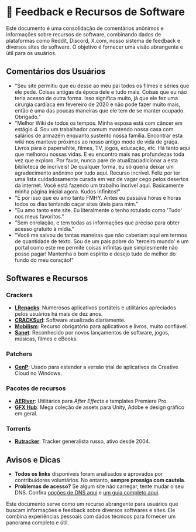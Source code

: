 # 💬 Feedback e Recursos de Software

Este documento é uma consolidação de comentários anônimos e informações sobre recursos de software, combinando dados de plataformas como Reddit, Discord, X.com, nosso sistema de feedback e diversos sites de software. O objetivo é fornecer uma visão abrangente e útil para os usuários.

## Comentários dos Usuários

- "Seu site permitiu que eu desse ao meu pai todos os filmes e séries que ele pede. Coisas antigas da época dele e tudo mais. Coisas que eu não teria acesso de outra forma. Isso significa muito, já que ele fez uma cirurgia cardíaca em fevereiro de 2020 e não pode fazer muito mais, então é uma das poucas maneiras que ele tem de se manter ocupado. Obrigado."
- "Melhor Wiki de todos os tempos. Minha esposa está com câncer em estágio 4. Sou um trabalhador comum mantendo nossa casa com salários de armazém enquanto sustento nossa família. Encontrar esta wiki nos manteve próximos ao nosso antigo modo de vida de graça. Livros para o paperwhite, filmes, TV, jogos, educação, etc. Há tanto aqui que melhorou nossas vidas. E eu encontro mais nas profundezas toda vez que exploro. Por favor, nunca pare de atualizar/adicionar a esta biblioteca de incríveis! De qualquer forma, eu só queria deixar um agradecimento anônimo por tudo aqui. Recurso incrível. Feliz por ter uma lista cuidadosamente curada em vez de vagar cego pelos desertos da internet. Você está fazendo um trabalho incrível aqui. Basicamente minha página inicial agora. Kudos infinitos!"
- "É por isso que eu amo tanto FMHY. Antes eu passava horas e horas todos os dias tentando caçar sites úteis para mim."
- "Eu amo tanto este site. Eu literalmente o tenho rotulado como 'Tudo' nos meus favoritos."
- "Sem enrolação, e tem todas as informações que preciso para obter acesso gratuito à mídia."
- "Você me salvou de tantas maneiras que não caberiam aqui em termos de quantidade de texto. Sou de um país pobre do 'terceiro mundo' e um portal como este me permite coisas infinitas que simplesmente não posso pagar! Mantenha o bom espírito e desejo tudo de melhor do fundo do meu coração!"

## Softwares e Recursos

### Crackers

- **[LRepacks](https://lrepacks.net/)**: Numerosos aplicativos portáteis e utilitários apreciados pelos usuários há mais de dez anos.
- **[CRACKSurl](https://cracksurl.com/)**: Software atualizado diariamente.
- **[Mobilism](https://forum.mobilism.org/index.php)**: Recurso obrigatório para aplicativos e livros, muito confiável.
- **[Sanet](https://softarchive.is/)**: Reconhecido por novos lançamentos de software, jogos, músicas, filmes e eBooks.

### Patchers

- **[GenP](https://gen.paramore.su/)**: Usado para estender a versão trial de aplicativos da Creative Cloud no Windows.

### Pacotes de recursos

- **[AERiver](https://aeriver.com/)**: Utilitários para _After Effects_ e templates Premiere Pro.
- **[GFX Hub](https://gfx-hub.co/)**: Mega coleção de assets para Unity, Adobe e design gráfico em geral.

### Torrents

- **[Rutracker](https://rutracker.net/)**: Tracker generalista russo, ativo desde 2004.

## Avisos e Dicas

- **Todos os links** disponíveis foram analisados e aprovados por contribuidores voluntários. No entanto, **sempre prossiga com cautela**.
- **Problemas de acesso?** Se algum site não carregar, tente mudar o seu DNS. Confira [opções de DNS aqui](https://www.privacyguides.org/en/dns/) e [um guia completo aqui](guias/dns.md).

Este documento serve como um recurso abrangente para usuários que buscam informações e feedback sobre diversos softwares e sites. Ele combina experiências pessoais com dados técnicos para fornecer um panorama completo e útil.
